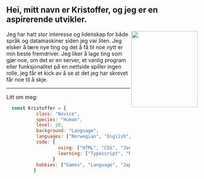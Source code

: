 <h2> Hei, mitt navn er Kristoffer, og jeg er en aspirerende utvikler. </h2>

<img align="right" src="Portrait.png" height="200" width="175">

Jeg har hatt stor interesse og lidenskap for både språk og datamaskiner siden jeg var liten. Jeg elsker å lære nye ting og det å få til noe nytt er min beste fremdriver.
Jeg liker å lage ting som gjør noe, om det er en server, et vanlig program eller funksjonalitet på en nettside spiller ingen rolle, jeg får et kick av å se at det jeg har skrevet får noe til å skje. 

<!--- I'm currently trying to figure out this readme business. ---> 

<hr>

Litt om meg:

```javascript
  const Kristoffer = {
           class: "Novice",
           species: "Human",
           level: 28,
           background: "Language", 
           languages: ["Norwegian", "English", "Japanese"],
           code: {
                   using: ["HTML", "CSS", "Javascript"], 
                   learning: ["Typescript", "React", "Node.js", "Python", "Ruby", "C"],
                 }
           hobbies: ["Games", "Language", "Japanese fiction", "Stories"], 
          }
